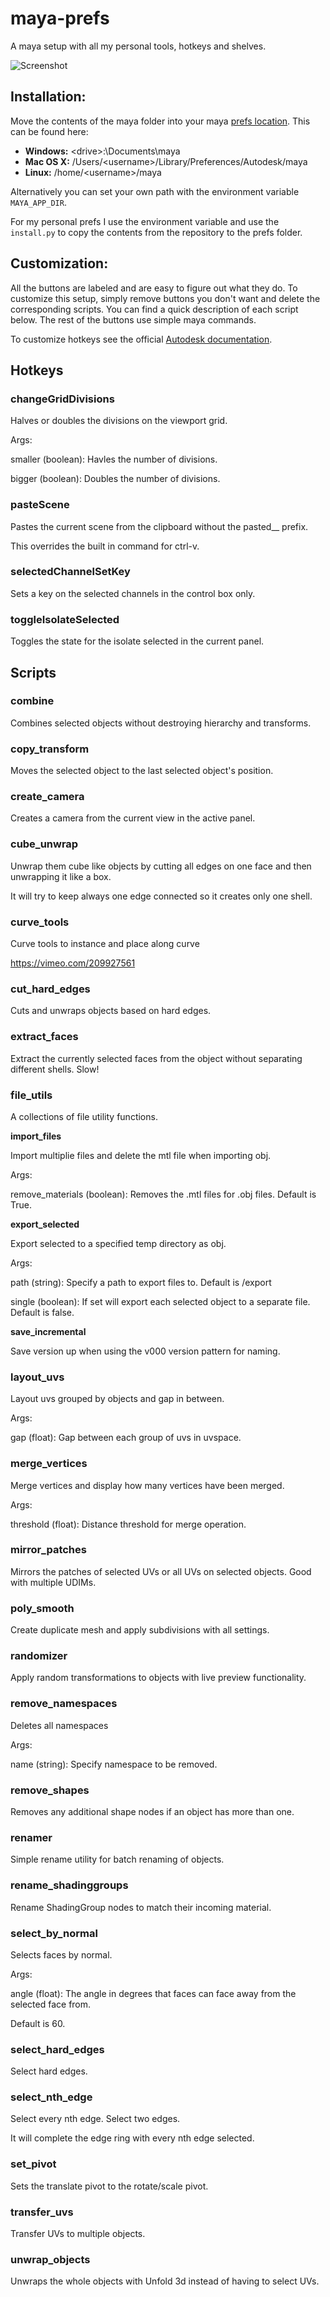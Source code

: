 # maya-prefs
A maya setup with all my personal tools, hotkeys and shelves.

![Screenshot](.github/screenshot.png)

## Installation:
Move the contents of the maya folder into your maya [prefs location](https://knowledge.autodesk.com/support/maya/getting-started/caas/CloudHelp/cloudhelp/2022/ENU/Maya-Customizing/files/GUID-393D1ECA-9B6E-4625-B5B1-3F28E62AFB1C-htm.html).
This can be found here:

* **Windows:** \<drive\>:\Documents\maya
* **Mac OS X:** /Users/\<username\>/Library/Preferences/Autodesk/maya
* **Linux:** /home/\<username\>/maya

Alternatively you can set your own path with the environment variable `MAYA_APP_DIR`.

For my personal prefs I use the environment variable and use the `install.py` to copy the contents from the repository to the prefs folder.

## Customization:
All the buttons are labeled and are easy to figure out what they do. To customize this setup, simply remove buttons you don't want and delete the corresponding scripts. You can find a quick description of each script below. The rest of the buttons use simple maya commands.

To customize hotkeys see the official [Autodesk documentation](https://knowledge.autodesk.com/support/maya/learn-explore/caas/CloudHelp/cloudhelp/2022/ENU/Maya-KeyboardShortcuts/files/GUID-36D24C0F-19E4-411E-8CA9-DB7B64C3E6EA-htm.html).

## Hotkeys
### changeGridDivisions

Halves or doubles the divisions on the viewport grid.



Args:

smaller (boolean): Havles the number of divisions.

bigger (boolean): Doubles the number of divisions.


### pasteScene

Pastes the current scene from the clipboard without the pasted__ prefix.

This overrides the built in command for ctrl-v.


### selectedChannelSetKey

Sets a key on the selected channels in the control box only.


### toggleIsolateSelected

Toggles the state for the isolate selected in the current panel.

## Scripts
### combine

Combines selected objects without destroying hierarchy and transforms.


### copy_transform

Moves the selected object to the last selected object's position.


### create_camera

Creates a camera from the current view in the active panel.


### cube_unwrap

Unwrap them cube like objects by cutting all edges on one face and then unwrapping it like a box.

It will try to keep always one edge connected so it creates only one shell.


### curve_tools

Curve tools to instance and place along curve

https://vimeo.com/209927561


### cut_hard_edges

Cuts and unwraps objects based on hard edges.


### extract_faces

Extract the currently selected faces from the object without separating different shells. Slow!


### file_utils

A collections of file utility functions.

**import_files**

Import multiplie files and delete the mtl file when importing obj.



Args:

remove_materials (boolean): Removes the .mtl files for .obj files. Default is True.



**export_selected**

Export selected to a specified temp directory as obj.



Args:

path (string): Specify a path to export files to. Default is <project>/export

single (boolean): If set will export each selected object to a separate file. Default is false.



**save_incremental**

Save version up when using the v000 version pattern for naming.


### layout_uvs

Layout uvs grouped by objects and gap in between.



Args:

gap (float): Gap between each group of uvs in uvspace.


### merge_vertices

Merge vertices and display how many vertices have been merged.



Args:

threshold (float): Distance threshold for merge operation.


### mirror_patches

Mirrors the patches of selected UVs or all UVs on selected objects. Good with multiple UDIMs.


### poly_smooth

Create duplicate mesh and apply subdivisions with all settings.


### randomizer

Apply random transformations to objects with live preview functionality.


### remove_namespaces

Deletes all namespaces



Args:

name (string): Specify namespace to be removed.


### remove_shapes

Removes any additional shape nodes if an object has more than one.


### renamer

Simple rename utility for batch renaming of objects.


### rename_shadinggroups

Rename ShadingGroup nodes to match their incoming material.


### select_by_normal

Selects faces by normal.



Args:

angle (float): The angle in degrees that faces can face away from the selected face from.

Default is 60.


### select_hard_edges

Select hard edges.


### select_nth_edge

Select every nth edge. Select two edges.

It will complete the edge ring with every nth edge selected.


### set_pivot

Sets the translate pivot to the rotate/scale pivot.


### transfer_uvs

Transfer UVs to multiple objects.


### unwrap_objects

Unwraps the whole objects with Unfold 3d instead of having to select UVs.

